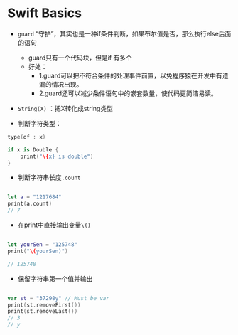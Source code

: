 # Swift Basics


- `guard` “守护”，其实也是一种if条件判断，如果布尔值是否，那么执行else后面的语句
    - guard只有一个代码块，但是if 有多个
    - 好处：
        - 1.guard可以把不符合条件的处理事件前置，以免程序猿在开发中有遗漏的情况出现。
        - 2.guard还可以减少条件语句中的嵌套数量，使代码更简洁易读。


- `String(X)` ：把X转化成string类型

- 判断字符类型：

```Swift
type(of : x)

if x is Double {
    print("\{x} is double")
}
```

- 判断字符串长度`.count`

```Swift

let a = "1217684"
print(a.count)
// 7
```


- 在print中直接输出变量`\()`


```Swift

let yourSen = "125748"
print("\(yourSen)")

// 125748
```


- 保留字符串第一个值并输出


```Swift

var st = "37298y" // Must be var
print(st.removeFirst())
print(st.removeLast())
// 3
// y
```